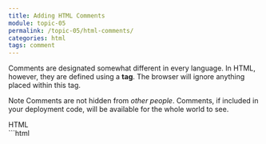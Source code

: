 ```yaml
---
title: Adding HTML Comments
module: topic-05
permalink: /topic-05/html-comments/
categories: html
tags: comment
---
```


<div class="divider-heading"></div>

Comments are designated somewhat different in every language. In HTML, however, they are defined using a **tag**. The browser will ignore anything placed within this tag.

<span class="label label-info">Note</span> Comments are not hidden from _other people_. Comments, if included in your deployment code, will be available for the whole world to see.


<div class="code-heading">
  <span class="html">HTML</span>
</div>
```html
<!-- This is an HTML comment. -->


<!-- Everything placed between the 'dashes' is part of the comment. -->
<!-- Comments should not span multiple lines in HTML.
        Sometimes this can cause issues for a browser's processor.

        This comment is considered as bad style. -->
<!-- Instead: -->
<!-- You should place each line of a multi-line comment within a comment tag. -->
<!-- That would be considered proper style. -->
```
